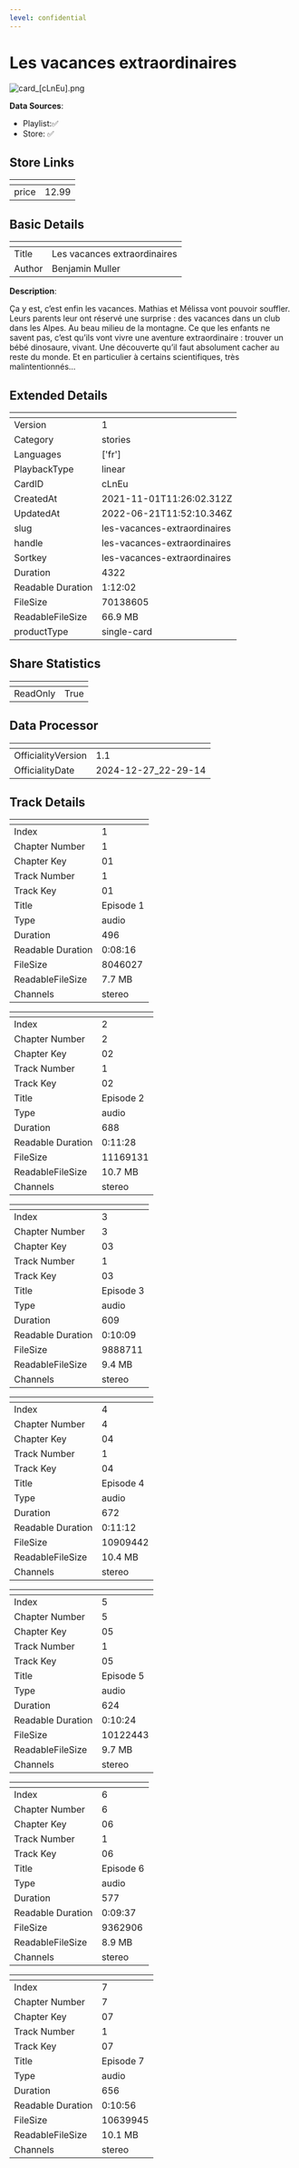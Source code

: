 ```yaml
---
level: confidential
---
```

# Les vacances extraordinaires 

![card_[cLnEu].png](../../img/cards/card_[cLnEu].png)

**Data Sources**: 

- Playlist:✅
- Store: ✅


## Store Links

| <!-- --> | <!-- --> |
| - | - |
| price | 12.99 |


## Basic Details

| <!-- --> | <!-- --> |
| - | - |
| Title | Les vacances extraordinaires  |
| Author | Benjamin Muller |

**Description**:

Ça y est, c’est enfin les vacances. Mathias et Mélissa vont pouvoir souffler. Leurs parents leur ont réservé une surprise : des vacances dans un club dans les Alpes. Au beau milieu de la montagne. Ce que les enfants ne savent pas, c’est qu’ils vont vivre une aventure extraordinaire : trouver un bébé dinosaure, vivant. Une découverte qu’il faut absolument cacher au reste du monde. Et en particulier à certains scientifiques, très malintentionnés…


## Extended Details

| <!-- --> | <!-- --> |
| - | - |
| Version | 1 |
| Category | stories |
| Languages | ['fr'] |
| PlaybackType | linear |
| CardID | cLnEu |
| CreatedAt | 2021-11-01T11:26:02.312Z |
| UpdatedAt | 2022-06-21T11:52:10.346Z |
| slug | les-vacances-extraordinaires |
| handle | les-vacances-extraordinaires |
| Sortkey | les-vacances-extraordinaires |
| Duration | 4322 |
| Readable Duration | 1:12:02 |
| FileSize | 70138605 |
| ReadableFileSize | 66.9 MB |
| productType | single-card |


## Share Statistics

| <!-- --> | <!-- --> |
| - | - |
| ReadOnly | True |


## Data Processor

| <!-- --> | <!-- --> |
| - | - |
| OfficialityVersion | 1.1
| OfficialityDate | 2024-12-27_22-29-14


## Track Details

| <!-- --> | <!-- --> |
| - | - |
| Index | 1 |
| Chapter Number | 1 |
| Chapter Key | 01 |
| Track Number | 1 |
| Track Key | 01 |
| Title | Episode 1 |
| Type | audio |
| Duration | 496 |
| Readable Duration | 0:08:16 |
| FileSize | 8046027 |
| ReadableFileSize | 7.7 MB |
| Channels | stereo |

| <!-- --> | <!-- --> |
| - | - |
| Index | 2 |
| Chapter Number | 2 |
| Chapter Key | 02 |
| Track Number | 1 |
| Track Key | 02 |
| Title | Episode 2 |
| Type | audio |
| Duration | 688 |
| Readable Duration | 0:11:28 |
| FileSize | 11169131 |
| ReadableFileSize | 10.7 MB |
| Channels | stereo |

| <!-- --> | <!-- --> |
| - | - |
| Index | 3 |
| Chapter Number | 3 |
| Chapter Key | 03 |
| Track Number | 1 |
| Track Key | 03 |
| Title | Episode 3 |
| Type | audio |
| Duration | 609 |
| Readable Duration | 0:10:09 |
| FileSize | 9888711 |
| ReadableFileSize | 9.4 MB |
| Channels | stereo |

| <!-- --> | <!-- --> |
| - | - |
| Index | 4 |
| Chapter Number | 4 |
| Chapter Key | 04 |
| Track Number | 1 |
| Track Key | 04 |
| Title | Episode 4 |
| Type | audio |
| Duration | 672 |
| Readable Duration | 0:11:12 |
| FileSize | 10909442 |
| ReadableFileSize | 10.4 MB |
| Channels | stereo |

| <!-- --> | <!-- --> |
| - | - |
| Index | 5 |
| Chapter Number | 5 |
| Chapter Key | 05 |
| Track Number | 1 |
| Track Key | 05 |
| Title | Episode 5 |
| Type | audio |
| Duration | 624 |
| Readable Duration | 0:10:24 |
| FileSize | 10122443 |
| ReadableFileSize | 9.7 MB |
| Channels | stereo |

| <!-- --> | <!-- --> |
| - | - |
| Index | 6 |
| Chapter Number | 6 |
| Chapter Key | 06 |
| Track Number | 1 |
| Track Key | 06 |
| Title | Episode 6 |
| Type | audio |
| Duration | 577 |
| Readable Duration | 0:09:37 |
| FileSize | 9362906 |
| ReadableFileSize | 8.9 MB |
| Channels | stereo |

| <!-- --> | <!-- --> |
| - | - |
| Index | 7 |
| Chapter Number | 7 |
| Chapter Key | 07 |
| Track Number | 1 |
| Track Key | 07 |
| Title | Episode 7 |
| Type | audio |
| Duration | 656 |
| Readable Duration | 0:10:56 |
| FileSize | 10639945 |
| ReadableFileSize | 10.1 MB |
| Channels | stereo |

